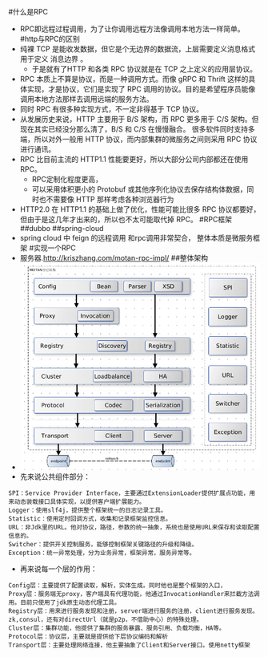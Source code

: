 #什么是RPC
* RPC即远程过程调用，为了让你调用远程方法像调用本地方法一样简单。
#http与RPC的区别
* 纯裸 TCP 是能收发数据，但它是个无边界的数据流，上层需要定义消息格式用于定义 消息边界 。
    * 于是就有了HTTP 和各类 RPC 协议就是在 TCP 之上定义的应用层协议。
* RPC 本质上不算是协议，而是一种调用方式。而像 gRPC 和 Thrift 这样的具体实现，才是协议，它们是实现了 RPC 调用的协议。目的是希望程序员能像调用本地方法那样去调用远端的服务方法。
* 同时 RPC 有很多种实现方式，不一定非得基于 TCP 协议。
* 从发展历史来说，HTTP 主要用于 B/S 架构，而 RPC 更多用于 C/S 架构。但现在其实已经没分那么清了，B/S 和 C/S 在慢慢融合。 很多软件同时支持多端，所以对外一般用 HTTP 协议，而内部集群的微服务之间则采用 RPC 协议进行通讯。
* RPC 比目前主流的 HTTP1.1 性能要更好，所以大部分公司内部都还在使用 RPC。
    * RPC定制化程度更高，
    * 可以采用体积更小的 Protobuf 或其他序列化协议去保存结构体数据，同时也不需要像 HTTP 那样考虑各种浏览器行为
* HTTP2.0 在 HTTP1.1 的基础上做了优化，性能可能比很多 RPC 协议都要好，但由于是这几年才出来的，所以也不太可能取代掉 RPC。
#RPC框架
##dubbo
##spring-cloud
* spring cloud 中 feign 的远程调用 和rpc调用非常契合， 整体本质是微服务框架
#实现一个RPC
* 服务器.http://kriszhang.com/motan-rpc-impl/
##整体架构
* ![](rpc框架.png)
* 先来说公共组件部分：
````
SPI：Service Provider Interface，主要通过ExtensionLoader提供扩展点功能，用来动态装载接口具体实现，以提供客户端扩展能力。
Logger：使用slf4j，提供整个框架统一的日志记录工具。
Statistic：使用定时回调方式，收集和记录框架监控信息。
URL：非Jdk里的URL。他对协议，路径，参数的统一抽象，系统也是使用URL来保存和读取配置信息的。
Switcher：提供开关控制服务，能够控制框架关键路径的升级和降级。
Exception：统一异常处理，分为业务异常，框架异常，服务异常等。
````
* 再来说每一个层的作用：
````
Config层：主要提供了配置读取，解析，实体生成。同时他也是整个框架的入口，
Proxy层：服务端无proxy，客户端具有代理功能，他通过InvocationHandler来拦截方法调用。目前只使用了jdk原生动态代理工具。
Registry层：用来进行服务发现和注册，server端进行服务的注册，client进行服务发现。zk,consul，还有对directUrl（就是p2p，不借助中心）的特殊处理。
Cluster层：集群功能，他提供了集群的服务暴露、服务引用、负载均衡，HA等。
Protocol层：协议层，主要就是提供给下层协议编码和解析
Transport层：主要处理网络连接，他主要抽象了Client和Server接口。使用netty框架
````